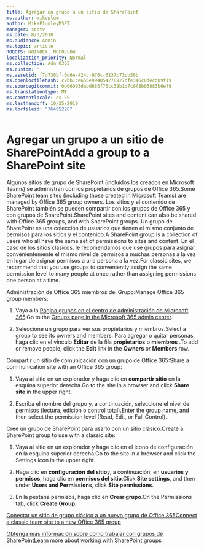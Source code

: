 ```yaml
---
title: Agregar un grupo a un sitio de SharePoint
ms.author: mikeplum
author: MikePlumleyMSFT
manager: scotv
ms.date: 8/3/2018
ms.audience: Admin
ms.topic: article
ROBOTS: NOINDEX, NOFOLLOW
localization_priority: Normal
ms.collection: Adm_O365
ms.custom: ''
ms.assetid: f7d730bf-0d6e-424c-970c-6137c71cb50b
ms.openlocfilehash: c2bb1ce655e994054278927dfe346c0decd09f19
ms.sourcegitcommit: 0b06093dabd685f76cc39b1d7c0f8b03883b6e79
ms.translationtype: MT
ms.contentlocale: es-ES
ms.lasthandoff: 10/25/2019
ms.locfileid: "36495228"
---
```

# <a name="add-a-group-to-a-sharepoint-site"></a><span data-ttu-id="7f7a1-102">Agregar un grupo a un sitio de SharePoint</span><span class="sxs-lookup"><span data-stu-id="7f7a1-102">Add a group to a SharePoint site</span></span>

<span data-ttu-id="7f7a1-103">Algunos sitios de grupo de SharePoint (incluidos los creados en Microsoft Teams) se administran con los propietarios de grupos de Office 365.</span><span class="sxs-lookup"><span data-stu-id="7f7a1-103">Some SharePoint team sites (including those created in Microsoft Teams) are managed by Office 365 group owners.</span></span> <span data-ttu-id="7f7a1-104">Los sitios y el contenido de SharePoint también se pueden compartir con los grupos de Office 365 y con grupos de SharePoint.</span><span class="sxs-lookup"><span data-stu-id="7f7a1-104">SharePoint sites and content can also be shared with Office 365 groups, and with SharePoint groups.</span></span> <span data-ttu-id="7f7a1-105">Un grupo de SharePoint es una colección de usuarios que tienen el mismo conjunto de permisos para los sitios y el contenido.</span><span class="sxs-lookup"><span data-stu-id="7f7a1-105">A SharePoint group is a collection of users who all have the same set of permissions to sites and content.</span></span> <span data-ttu-id="7f7a1-106">En el caso de los sitios clásicos, le recomendamos que use grupos para asignar convenientemente el mismo nivel de permisos a muchas personas a la vez en lugar de asignar permisos a una persona a la vez.</span><span class="sxs-lookup"><span data-stu-id="7f7a1-106">For classic sites, we recommend that you use groups to conveniently assign the same permission level to many people at once rather than assigning permissions one person at a time.</span></span>
  
<span data-ttu-id="7f7a1-107">Administración de Office 365 miembros del Grupo:</span><span class="sxs-lookup"><span data-stu-id="7f7a1-107">Manage Office 365 group members:</span></span>
  
1. <span data-ttu-id="7f7a1-108">Vaya a la [Página grupos en el centro de administración de Microsoft 365](https://portal.office.com/adminportal/home#/groups).</span><span class="sxs-lookup"><span data-stu-id="7f7a1-108">Go to the [Groups page in the Microsoft 365 admin center](https://portal.office.com/adminportal/home#/groups).</span></span>
    
2. <span data-ttu-id="7f7a1-109">Seleccione un grupo para ver sus propietarios y miembros.</span><span class="sxs-lookup"><span data-stu-id="7f7a1-109">Select a group to see its owners and members.</span></span> <span data-ttu-id="7f7a1-110">Para agregar o quitar personas, haga clic en el vínculo **Editar** de la fila **propietarios** o **miembros** .</span><span class="sxs-lookup"><span data-stu-id="7f7a1-110">To add or remove people, click the **Edit** link in the **Owners** or **Members** row.</span></span> 
    
<span data-ttu-id="7f7a1-111">Compartir un sitio de comunicación con un grupo de Office 365:</span><span class="sxs-lookup"><span data-stu-id="7f7a1-111">Share a communication site with an Office 365 group:</span></span>
  
1. <span data-ttu-id="7f7a1-112">Vaya al sitio en un explorador y haga clic en **compartir sitio** en la esquina superior derecha.</span><span class="sxs-lookup"><span data-stu-id="7f7a1-112">Go to the site in a browser and click **Share site** in the upper right.</span></span> 
    
2. <span data-ttu-id="7f7a1-113">Escriba el nombre del grupo y, a continuación, seleccione el nivel de permisos (lectura, edición o control total).</span><span class="sxs-lookup"><span data-stu-id="7f7a1-113">Enter the group name, and then select the permission level (Read, Edit, or Full Control).</span></span>
    
<span data-ttu-id="7f7a1-114">Cree un grupo de SharePoint para usarlo con un sitio clásico:</span><span class="sxs-lookup"><span data-stu-id="7f7a1-114">Create a SharePoint group to use with a classic site:</span></span>
  
1. <span data-ttu-id="7f7a1-115">Vaya al sitio en un explorador y haga clic en el icono de configuración en la esquina superior derecha.</span><span class="sxs-lookup"><span data-stu-id="7f7a1-115">Go to the site in a browser and click the Settings icon in the upper right.</span></span>
    
2. <span data-ttu-id="7f7a1-116">Haga clic en **configuración del sitio**y, a continuación, en **usuarios y permisos**, haga clic en **permisos del sitio**.</span><span class="sxs-lookup"><span data-stu-id="7f7a1-116">Click **Site settings**, and then under **Users and Permissions**, click **Site permissions**.</span></span>
    
3. <span data-ttu-id="7f7a1-117">En la pestaña permisos, haga clic en **Crear grupo**.</span><span class="sxs-lookup"><span data-stu-id="7f7a1-117">On the Permissions tab, click **Create Group**.</span></span>
    
[<span data-ttu-id="7f7a1-118">Conectar un sitio de grupo clásico a un nuevo grupo de Office 365</span><span class="sxs-lookup"><span data-stu-id="7f7a1-118">Connect a classic team site to a new Office 365 group</span></span>](https://go.microsoft.com/fwlink/?linkid=2008654)
  
[<span data-ttu-id="7f7a1-119">Obtenga más información sobre cómo trabajar con grupos de SharePoint</span><span class="sxs-lookup"><span data-stu-id="7f7a1-119">Learn more about working with SharePoint groups</span></span>](https://go.microsoft.com/fwlink/?linkid=874658)
  

